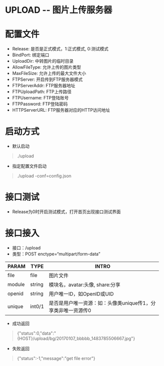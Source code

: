 # UPLOAD -- 图片上传服务器

# 配置文件
- Release: 是否是正式模式，1:正式模式, 0:测试模式
- BindPort: 绑定端口
- UploadDir: 中转图片的临时目录
- AllowFileType: 允许上传的图片类型
- MaxFileSize: 允许上传的最大文件大小
- FTPServer: 开启传到FTP服务器模式
- FTPServerAddr: FTP服务器地址
- FTPUploadPath: FTP上传路径
- FTPUsername: FTP登陆账号
- FTPPassword: FTP登陆密码
- HTTPServerURL: FTP服务器对应的HTTP访问地址

# 启动方式
- 默认启动
> ./upload
- 指定配置文件启动
> ./upload -conf=config.json

# 接口测试
- Release为0时开启测试模式，打开首页出现接口测试界面

# 接口接入
- 接口：/upload<br/>
- 类型：POST enctype=“multipart/form-data”<br/>

PARAM   |TYPE   |INTRO
--------|-------|-------
file    |file   |图片文件
module  |string |模块名，avatar:头像, share:分享
openid  |string |用户唯一ID，如OpenID或UID
unique	|int0/1 |是否是用户唯一资源：如：头像类unique传1，分享类非唯一资源传0

- 成功返回
> {"status":0,"data":"{HOST}/upload/bg/20170107_bbbbb_1483785506667.jpg"}
- 失败返回
> {"status":-1,"message":"get file error"}
